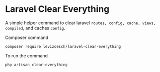 # Laravel Clear Everything
A simple helper command to clear laravel `routes, config, cache, views, compiled`, and caches `config`.

Composer command
```composer
composer require levizoesch/laravel-clear-everything
```

To run the command
```artisan
php artisan clear-everything
```
